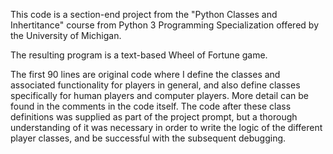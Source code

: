 This code is a section-end project from the "Python Classes and Inhertitance" course from Python 3 Programming Specialization offered by the University of Michigan. 

The resulting program is a text-based Wheel of Fortune game. 

The first 90 lines are original code where I define the classes and associated functionality for players in general, and also define classes specifically for human players and computer players. More detail can be found in the comments in the code itself. The code after these class definitions was supplied as part of the project prompt, but a thorough understanding of it was necessary in order to write the logic of the different player classes, and be successful with the subsequent debugging.
